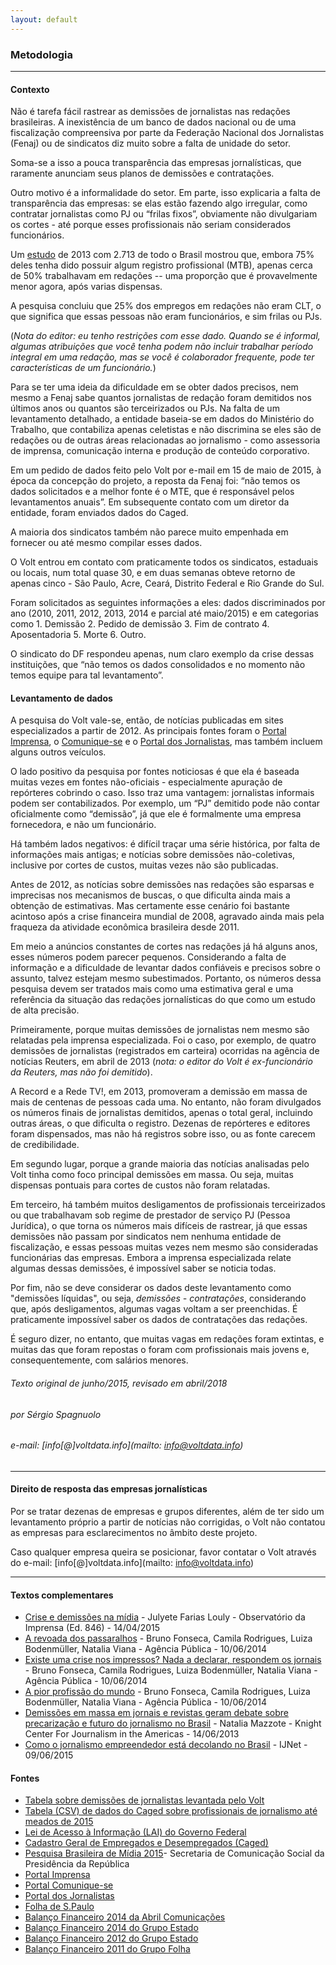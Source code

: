 ```yaml
---
layout: default
---
```


### Metodologia

---

#### Contexto

Não é tarefa fácil rastrear as demissões de jornalistas nas redações brasileiras. A inexistência de um banco de dados nacional ou de uma fiscalização compreensiva por parte da Federação Nacional dos Jornalistas (Fenaj) ou de sindicatos diz muito sobre a falta de unidade do setor.

Soma-se a isso a pouca transparência das empresas jornalísticas, que raramente anunciam seus planos de demissões e contratações.

Outro motivo é a informalidade do setor. Em parte, isso explicaria a falta de transparência das empresas: se elas estão fazendo algo irregular, como contratar jornalistas como PJ ou “frilas fixos”, obviamente não divulgariam os cortes - até porque esses profissionais não seriam considerados funcionários.

Um [estudo](http://bit.ly/2JaiNU6) de 2013 com 2.713 de todo o Brasil mostrou que, embora 75% deles tenha dido possuir algum registro profissional (MTB), apenas cerca de 50% trabalhavam em redações -- uma proporção que é provavelmente menor agora, após varias dispensas.

A pesquisa concluiu que 25% dos empregos em redações não eram CLT, o que significa que essas pessoas não eram funcionários, e sim frilas ou PJs.

(*Nota do editor: eu tenho restrições com esse dado. Quando se é informal, algumas atribuições que você tenha podem não incluir trabalhar período integral em uma redação, mas se você é colaborador frequente, pode ter características de um funcionário.*)

Para se ter uma ideia da dificuldade em se obter dados precisos, nem mesmo a Fenaj sabe quantos jornalistas de redação foram demitidos nos últimos anos ou quantos são terceirizados ou PJs. Na falta de um levantamento detalhado, a entidade baseia-se em dados do Ministério do Trabalho, que contabiliza apenas celetistas e não discrimina se eles são de redações ou de outras áreas relacionadas ao jornalismo - como assessoria de imprensa, comunicação interna e produção de conteúdo corporativo.

Em um pedido de dados feito pelo Volt por e-mail em 15 de maio de 2015, à época da concepção do projeto, a reposta da Fenaj foi: “não temos os dados solicitados e a melhor fonte é o MTE, que é responsável pelos levantamentos anuais”. Em subsequente contato com um diretor da entidade, foram enviados dados do Caged.

A maioria dos sindicatos também não parece muito empenhada em fornecer ou até mesmo compilar esses dados.

O Volt entrou em contato com praticamente todos os sindicatos, estaduais ou locais, num total quase 30, e em duas semanas obteve retorno de apenas cinco - São Paulo, Acre, Ceará, Distrito Federal e Rio Grande do Sul.

Foram solicitados as seguintes informações a eles: dados discriminados por ano (2010, 2011, 2012, 2013, 2014 e parcial até maio/2015) e em categorias como 1\. Demissão 2\. Pedido de demissão 3\. Fim de contrato 4\. Aposentadoria 5\. Morte 6\. Outro.

O sindicato do DF respondeu apenas, num claro exemplo da crise dessas instituições, que “não temos os dados consolidados e no momento não temos equipe para tal levantamento”.

#### Levantamento de dados

A pesquisa do Volt vale-se, então, de notícias publicadas em sites especializados a partir de 2012. As principais fontes foram o [Portal Imprensa](http://portalimprensa.com.br/), o [Comunique-se](http://comunique-se.com.br/) e o [Portal dos Jornalistas](http://portaldosjornalistas.com.br/), mas também incluem alguns outros veículos.

O lado positivo da pesquisa por fontes noticiosas é que ela é baseada muitas vezes em fontes não-oficiais - especialmente apuração de repórteres cobrindo o caso. Isso traz uma vantagem: jornalistas informais podem ser contabilizados. Por exemplo, um “PJ” demitido pode não contar oficialmente como “demissão”, já que ele é formalmente uma empresa fornecedora, e não um funcionário.

Há também lados negativos: é difícil traçar uma série histórica, por falta de informações mais antigas; e notícias sobre demissões não-coletivas, inclusive por cortes de custos, muitas vezes não são publicadas.

Antes de 2012, as notícias sobre demissões nas redações são esparsas e imprecisas nos mecanismos de buscas, o que dificulta ainda mais a obtenção de estimativas. Mas certamente esse cenário foi bastante acintoso após a crise financeira mundial de 2008, agravado ainda mais pela fraqueza da atividade econômica brasileira desde 2011.

Em meio a anúncios constantes de cortes nas redações já há alguns anos, esses números podem parecer pequenos. Considerando a falta de informação e a dificuldade de levantar dados confiáveis e precisos sobre o assunto, talvez estejam mesmo subestimados. Portanto, os números dessa pesquisa devem ser tratados mais como uma estimativa geral e uma referência da situação das redações jornalísticas do que como um estudo de alta precisão.

Primeiramente, porque muitas demissões de jornalistas nem mesmo são relatadas pela imprensa especializada. Foi o caso, por exemplo, de quatro demissões de jornalistas (registrados em carteira) ocorridas na agência de notícias Reuters, em abril de 2013 (*nota: o editor do Volt é ex-funcionário da Reuters, mas não foi demitido*).

A Record e a Rede TV!, em 2013, promoveram a demissão em massa de mais de centenas de pessoas cada uma. No entanto, não foram divulgados os números finais de jornalistas demitidos, apenas o total geral, incluindo outras áreas, o que dificulta o registro. Dezenas de repórteres e editores foram dispensados, mas não há registros sobre isso, ou as fonte carecem de credibilidade.

Em segundo lugar, porque a grande maioria das notícias analisadas pelo Volt tinha como foco principal demissões em massa. Ou seja, muitas dispensas pontuais para cortes de custos não foram relatadas.

Em terceiro, há também muitos desligamentos de profissionais terceirizados ou que trabalhavam sob regime de prestador de serviço PJ (Pessoa Jurídica), o que torna os números mais difíceis de rastrear, já que essas demissões não passam por sindicatos nem nenhuma entidade de fiscalização, e essas pessoas muitas vezes nem mesmo são consideradas funcionárias das empresas. Embora a imprensa especializada relate algumas dessas demissões, é impossível saber se noticia todas.

Por fim, não se deve considerar os dados deste levantamento como "demissões líquidas", ou seja, *demissões - contratações*, considerando que, após desligamentos, algumas vagas voltam a ser preenchidas. É praticamente impossível saber os dados de contratações das redações.

É seguro dizer, no entanto, que muitas vagas em redações foram extintas, e muitas das que foram repostas o foram com profissionais mais jovens e, consequentemente, com salários menores.

###### *Texto original de junho/2015, revisado em abril/2018*
###### *por Sérgio Spagnuolo*
###### *e-mail: [info[@]voltdata.info](mailto: info@voltdata.info)*

---

#### Direito de resposta das empresas jornalísticas

Por se tratar dezenas de empresas e grupos diferentes, além de ter sido um levantamento próprio a partir de notícias não corrigidas, o Volt não contatou as empresas para esclarecimentos no âmbito deste projeto.

Caso qualquer empresa queira se posicionar, favor contatar o Volt através do e-mail: [info[@]voltdata.info](mailto: info@voltdata.info)

---

#### Textos complementares

*   [Crise e demissões na mídia](http://observatoriodaimprensa.com.br/imprensa-em-questao/crise-e-demissoes-na-midia/) - Julyete Farias Louly - Observatório da Imprensa (Ed. 846) - 14/04/2015
*   [A revoada dos passaralhos](http://apublica.org/2013/06/revoada-dos-passaralhos/) - Bruno Fonseca, Camila Rodrigues, Luiza Bodenmüller, Natalia Viana - Agência Pública - 10/06/2014
*   [Existe uma crise nos impressos? Nada a declarar, respondem os jornais](http://apublica.org/2013/06/existe-uma-crise-nos-impressos-nada-declarar-respondem-os-jornais/) - Bruno Fonseca, Camila Rodrigues, Luiza Bodenmüller, Natalia Viana - Agência Pública - 10/06/2014
*   [A pior profissão do mundo](http://apublica.org/2013/06/pior-profissao-mundo/) - Bruno Fonseca, Camila Rodrigues, Luiza Bodenmüller, Natalia Viana - Agência Pública - 10/06/2014
*   [Demissões em massa em jornais e revistas geram debate sobre precarização e futuro do jornalismo no Brasil](https://knightcenter.utexas.edu/pt-br/blog/00-14028-demissoes-em-massa-em-jornais-e-revistas-geram-debate-sobre-precarizacao-e-futuro-do-j) - Natalia Mazzote - Knight Center For Journalism in the Americas - 14/06/2013
*   [Como o jornalismo empreendedor está decolando no Brasil](https://ijnet.org/en/blog/how-entrepreneurial-journalism-taking-brazil) - IJNet - 09/06/2015

#### Fontes

*   [Tabela sobre demissões de jornalistas levantada pelo Volt](https://docs.google.com/spreadsheets/d/12TIuxaVN-_nAE6ZrX2lveuIDdx9Xr4zKddV9KAJqAxY/edit?usp=sharing)
*   [Tabela (CSV) de dados do Caged sobre profissionais de jornalismo até meados de 2015](https://docs.google.com/spreadsheets/d/1cIOtA5xzsg5nq6FsAUPGb_-r-JLvefbtzihAz2x0i0o/edit?usp=sharing)
*   [Lei de Acesso à Informação (LAI) do Governo Federal](http://www.acessoainformacao.gov.br)
*   [Cadastro Geral de Empregados e Desempregados (Caged)](http://portal.mte.gov.br/caged/cadastro-geral-de-empregados-e-desempregados-caged.htm)
*   [Pesquisa Brasileira de Mídia 2015](http://www.secom.gov.br/atuacao/pesquisa/lista-de-pesquisas-quantitativas-e-qualitativas-de-contratos-atuais/pesquisa-brasileira-de-midia-pbm-2015.pdf)- Secretaria de Comunicação Social da Presidência da República
*   [Portal Imprensa](http://www.portalimprensa.com.br/)
*   [Portal Comunique-se](http://portal.comunique-se.com.br/)
*   [Portal dos Jornalistas](http://www.portaldosjornalistas.com.br/)
*   [Folha de S.Paulo](http://www.folha.uol.com.br/)
*   [Balanço Financeiro 2014 da Abril Comunicações](http://grupoabril1.abrilm.com.br/ABRILCOMUNICA114.DEZ.pdf)
*   [Balanço Financeiro 2014 do Grupo Estado](http://www.estadao.com.br/relatorio-da-administracao/DF%20Dez14%20Combinado%20com%20parecer.pdf)
*   [Balanço Financeiro 2012 do Grupo Estado](http://www.estadao.com.br/relatorio-da-administracao/DF%20Dez11%20SA%20consolidado%20com%20parecer.pdf)
*   [Balanço Financeiro 2011 do Grupo Folha](http://www1.folha.uol.com.br/folha90anos/877734-grupo-folha-triplica-faturamento-em-dez-anos-e-consolida-lideranca.shtml)
